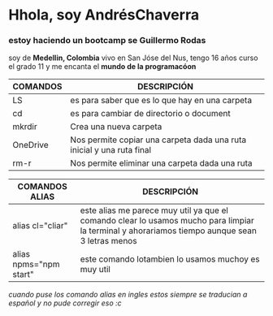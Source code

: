 # Hhola,  soy AndrésChaverra

### estoy haciendo un bootcamp se Guillermo Rodas
soy de **Medellin, Colombia** vivo en San Jóse del Nus, tengo 16 años curso el grado 11 y me encanta el **mundo de la programacóon**




| COMANDOS                            | DESCRIPCIÓN |
| ------ | ------ |
|LS  | es para saber que es lo que hay en una carpeta|
|cd | es para cambiar de directorio o document|
| mkrdir |Crea una nueva carpeta |
| OneDrive |Nos permite copiar una carpeta dada una ruta inicial y una ruta final
|rm-r |Nos permite eliminar una carpeta dada una ruta|




| COMANDOS ALIAS | DESCRIPCIÓN|
|----------------|------------|
|alias cl="cliar"| este alias me parece muy util ya que el comando clear lo usamos mucho para limpiar la terminal y ahorariamos tiempo aunque sean 3 letras menos|
|alias npms="npm start"|este comando lotambien lo usamos muchoy es muy util|

*cuando puse los comando alias  en ingles estos siempre se traducian a español y no pude corregir eso :c*
